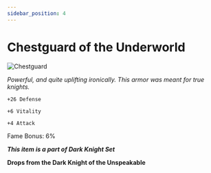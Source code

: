 ```yaml
---
sidebar_position: 4
---
```


# Chestguard of the Underworld

![Chestguard](https://vwiki.valorserver.com/api/item/picture/chestguard%20of%20the%20underworld)

<i>Powerful, and quite uplifting ironically. This armor was meant for true knights.</i>

    +26 Defense
    
    +6 Vitality
    
    +4 Attack
    
Fame Bonus: 6%

***This item is a part of Dark Knight Set***

**Drops from the Dark Knight of the Unspeakable**
